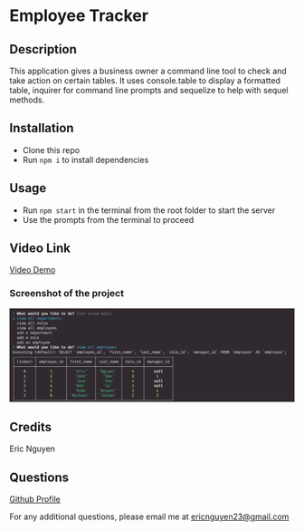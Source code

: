 # Employee Tracker

## Description

This application gives a business owner a command line tool to check and take action on certain tables. It uses console.table to display a formatted table, inquirer for command line prompts and sequelize to help with sequel methods.

## Installation

- Clone this repo
- Run `npm i` to install dependencies

## Usage

- Run `npm start` in the terminal from the root folder to start the server
- Use the prompts from the terminal to proceed

## Video Link

[Video Demo](https://drive.google.com/file/d/1zYnUz8qN8O8VvvH6yh2nxcRBPaEBjADV/view)

### Screenshot of the project

![screenshot](./image/screenshot.png)

## Credits

Eric Nguyen

## Questions

[Github Profile](https://github.com/ericnguyen23)

For any additional questions, please email me at ericnguyen23@gmail.com

